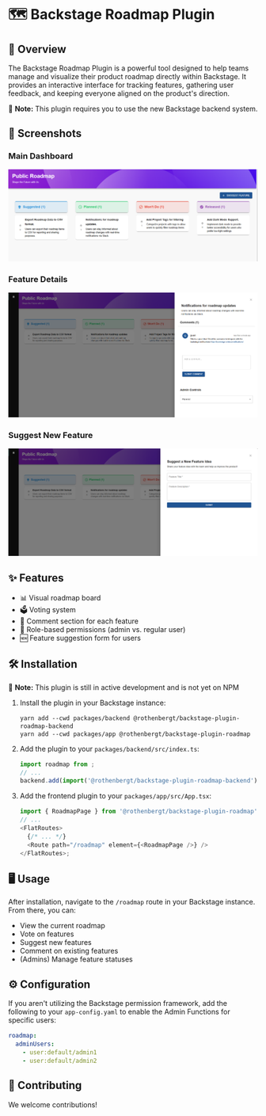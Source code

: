 # 🗺️ Backstage Roadmap Plugin

## 🌟 Overview

The Backstage Roadmap Plugin is a powerful tool designed to help teams manage and visualize their product roadmap directly within Backstage. It provides an interactive interface for tracking features, gathering user feedback, and keeping everyone aligned on the product's direction.

🚀 **Note:** This plugin requires you to use the new Backstage backend system.

## 📸 Screenshots

### Main Dashboard

![Main Dashboard](./assets/MainDashboard.png)

### Feature Details

![Feature Details Drawer](./assets/FeatureDetailsDrawer.png)

### Suggest New Feature

![Suggestion Drawer](./assets/SuggestionDrawer.png)

## ✨ Features

- 📊 Visual roadmap board
- 🗳️ Voting system
- 💬 Comment section for each feature
- 🔐 Role-based permissions (admin vs. regular user)
- 🆕 Feature suggestion form for users

## 🛠️ Installation

🚀 **Note:** This plugin is still in active development and is not yet on NPM

1. Install the plugin in your Backstage instance:

   ```
   yarn add --cwd packages/backend @rothenbergt/backstage-plugin-roadmap-backend
   yarn add --cwd packages/app @rothenbergt/backstage-plugin-roadmap
   ```

2. Add the plugin to your `packages/backend/src/index.ts`:

   ```typescript
   import roadmap from ;
   // ...
   backend.add(import('@rothenbergt/backstage-plugin-roadmap-backend'));
   ```

3. Add the frontend plugin to your `packages/app/src/App.tsx`:
   ```typescript
   import { RoadmapPage } from '@rothenbergt/backstage-plugin-roadmap';
   // ...
   <FlatRoutes>
     {/* ... */}
     <Route path="/roadmap" element={<RoadmapPage />} />
   </FlatRoutes>;
   ```

## 🖥️ Usage

After installation, navigate to the `/roadmap` route in your Backstage instance. From there, you can:

- View the current roadmap
- Vote on features
- Suggest new features
- Comment on existing features
- (Admins) Manage feature statuses

## ⚙️ Configuration

If you aren't utilizing the Backstage permission framework, add the following to your `app-config.yaml` to enable the Admin Functions for specific users:

```yaml
roadmap:
  adminUsers:
    - user:default/admin1
    - user:default/admin2
```

## 🤝 Contributing

We welcome contributions!
